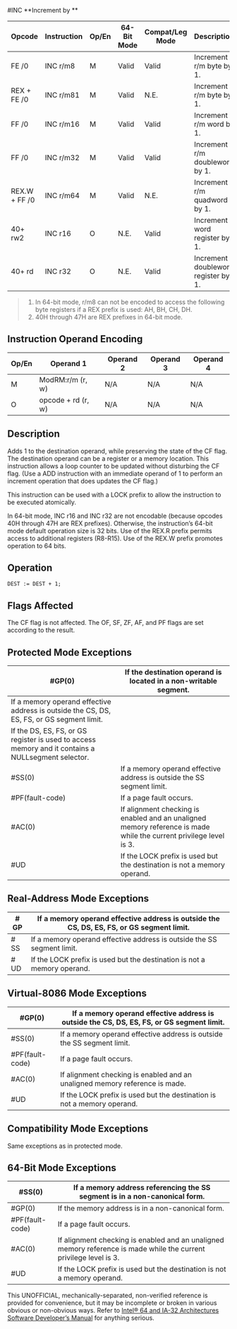 #INC
**Increment by **

| Opcode        | Instruction | Op/En | 64-Bit Mode | Compat/Leg Mode | Description                         |
| ------------- | ----------- | ----- | ----------- | --------------- | ----------------------------------- |
| FE /0         | INC r/m8    | M     | Valid       | Valid           | Increment r/m byte by 1.            |
| REX + FE /0   | INC r/m81   | M     | Valid       | N.E.            | Increment r/m byte by 1.            |
| FF /0         | INC r/m16   | M     | Valid       | Valid           | Increment r/m word by 1.            |
| FF /0         | INC r/m32   | M     | Valid       | Valid           | Increment r/m doubleword by 1.      |
| REX.W + FF /0 | INC r/m64   | M     | Valid       | N.E.            | Increment r/m quadword by 1.        |
| 40+ rw2       | INC r16     | O     | N.E.        | Valid           | Increment word register by 1.       |
| 40+ rd        | INC r32     | O     | N.E.        | Valid           | Increment doubleword register by 1. |

> 1. In 64-bit mode, r/m8 can not be encoded to access the following byte registers if a REX prefix is used: AH, BH, CH, DH.
> 2. 40H through 47H are REX prefixes in 64-bit mode.

## Instruction Operand Encoding

| Op/En | Operand 1          | Operand 2 | Operand 3 | Operand 4 |
| ----- | ------------------ | --------- | --------- | --------- |
| M     | ModRM:r/m (r, w)   | N/A       | N/A       | N/A       |
| O     | opcode + rd (r, w) | N/A       | N/A       | N/A       |

## Description

Adds 1 to the destination operand, while preserving the state of the CF flag. The destination operand can be a register or a memory location. This instruction allows a loop counter to be updated without disturbing the CF flag. (Use a ADD instruction with an immediate operand of 1 to perform an increment operation that does updates the CF flag.)

This instruction can be used with a LOCK prefix to allow the instruction to be executed atomically.

In 64-bit mode, INC r16 and INC r32 are not encodable (because opcodes 40H through 47H are REX prefixes). Otherwise, the instruction’s 64-bit mode default operation size is 32 bits. Use of the REX.R prefix permits access to additional registers (R8-R15). Use of the REX.W prefix promotes operation to 64 bits.

## Operation

```
DEST := DEST + 1;

```

## Flags Affected

The CF flag is not affected. The OF, SF, ZF, AF, and PF flags are set according to the result.

## Protected Mode Exceptions

| \#​​​​GP(0)                                                                                        | If the destination operand is located in a non-writable segment.                                                   |
| -------------------------------------------------------------------------------------------------- | ------------------------------------------------------------------------------------------------------------------ |
| If a memory operand effective address is outside the CS, DS, ES, FS, or GS segment limit.          |
| If the DS, ES, FS, or GS register is used to access memory and it contains a NULLsegment selector. |
| \#​​​​​SS(0)                                                                                       | If a memory operand effective address is outside the SS segment limit.                                             |
| \#​PF(fault-code)                                                                                  | If a page fault occurs.                                                                                            |
| \#​AC(0)                                                                                           | If alignment checking is enabled and an unaligned memory reference is made while the current privilege level is 3. |
| #​​​UD                                                                                             | If the LOCK prefix is used but the destination is not a memory operand.                                            |

## Real-Address Mode Exceptions

| \#​​​​GP  | If a memory operand effective address is outside the CS, DS, ES, FS, or GS segment limit. |
| --------- | ----------------------------------------------------------------------------------------- |
| \#​​​​​SS | If a memory operand effective address is outside the SS segment limit.                    |
| #​​​UD    | If the LOCK prefix is used but the destination is not a memory operand.                   |

## Virtual-8086 Mode Exceptions

| \#​​​​GP(0)       | If a memory operand effective address is outside the CS, DS, ES, FS, or GS segment limit. |
| ----------------- | ----------------------------------------------------------------------------------------- |
| \#​​​​​SS(0)      | If a memory operand effective address is outside the SS segment limit.                    |
| \#​PF(fault-code) | If a page fault occurs.                                                                   |
| \#​AC(0)          | If alignment checking is enabled and an unaligned memory reference is made.               |
| #​​​UD            | If the LOCK prefix is used but the destination is not a memory operand.                   |

## Compatibility Mode Exceptions

Same exceptions as in protected mode.

## 64-Bit Mode Exceptions

| \#​​​​​SS(0)      | If a memory address referencing the SS segment is in a non-canonical form.                                         |
| ----------------- | ------------------------------------------------------------------------------------------------------------------ |
| \#​​​​GP(0)       | If the memory address is in a non-canonical form.                                                                  |
| \#​PF(fault-code) | If a page fault occurs.                                                                                            |
| \#​AC(0)          | If alignment checking is enabled and an unaligned memory reference is made while the current privilege level is 3. |
| #​​​UD            | If the LOCK prefix is used but the destination is not a memory operand.                                            |

This UNOFFICIAL, mechanically-separated, non-verified reference is provided for convenience, but it may be
incomplete or broken in various obvious or non-obvious
ways. Refer to [Intel® 64 and IA-32 Architectures Software Developer’s Manual](https://software.intel.com/en-us/download/intel-64-and-ia-32-architectures-sdm-combined-volumes-1-2a-2b-2c-2d-3a-3b-3c-3d-and-4) for anything serious.

